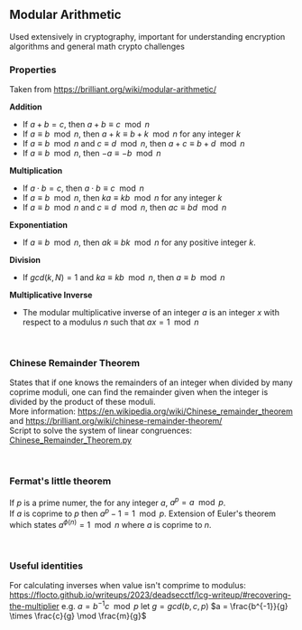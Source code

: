 Modular Arithmetic
-
Used extensively in cryptography, important for understanding encryption algorithms and general math crypto challenges  

### Properties
Taken from https://brilliant.org/wiki/modular-arithmetic/

**Addition**
- If $a+b=c$, then $a+b≡c \mod n$
- If $a≡b \mod n$, then $a+k≡b+k \mod n$ for any integer $k$
- If $a≡b \mod n$ and $c≡d \mod n$, then $a+c≡b+d \mod n$
- If $a≡b \mod n$, then $−a≡−b \mod n$

**Multiplication**
- If $a⋅b=c$, then $a⋅b≡c \mod n$
- If $a≡b \mod n$, then $ka≡kb \mod n$ for any integer $k$
- If $a≡b \mod n$ and $c≡d \mod n$, then $ac≡bd \mod n$

**Exponentiation**
- If $a≡b \mod n$, then $ak≡bk \mod n$ for any positive integer $k$.

**Division**
- If $gcd⁡(k,N)=1$ and $ka≡kb \mod n$, then $a≡b \mod n$

**Multiplicative Inverse**
- The modular multiplicative inverse of an integer $a$ is an integer $x$ with respect to a modulus $n$ such that $ax=1 \mod n$

<br>

### Chinese Remainder Theorem
States that if one knows the remainders of an integer when divided by many coprime moduli, one can find the remainder given when the integer is divided by the product of these moduli.  
More information: https://en.wikipedia.org/wiki/Chinese_remainder_theorem and https://brilliant.org/wiki/chinese-remainder-theorem/  
Script to solve the system of linear congruences: [Chinese_Remainder_Theorem.py](scripts/Chinese_Remainder_Theorem.py)  

<br>

### Fermat's little theorem
If $p$ is a prime numer, the for any integer $a$, $a^p = a \mod p$.  
If $a$ is coprime to $p$ then $a^p-1 = 1 \mod p$.
Extension of Euler's theorem which states $a^{\phi (n)} = 1 \mod n$ where $a$ is coprime to $n$.

<br>

### Useful identities
For calculating inverses when value isn't comprime to modulus:
https://flocto.github.io/writeups/2023/deadsecctf/lcg-writeup/#recovering-the-multiplier
e.g. $a = b^{-1}c \mod p$
let $g = gcd(b, c, p)$
$a = \frac{b^{-1}}{g} \times \frac{c}{g} \mod \frac{m}{g}$